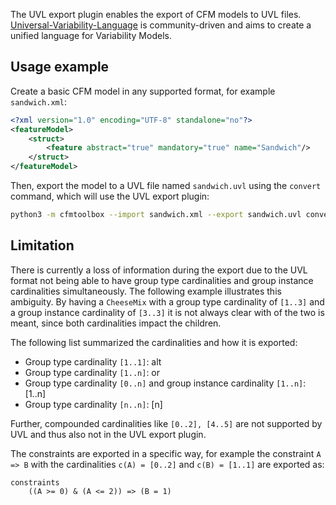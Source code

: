 The UVL export plugin enables the export of CFM models to UVL files.
[Universal-Variability-Language](https://github.com/Universal-Variability-Language) is community-driven and aims to create a unified language for Variability Models.

## Usage example

Create a basic CFM model in any supported format, for example `sandwich.xml`:

```xml
<?xml version="1.0" encoding="UTF-8" standalone="no"?>
<featureModel>
    <struct>
        <feature abstract="true" mandatory="true" name="Sandwich"/>
    </struct>
</featureModel>
```

Then, export the model to a UVL file named `sandwich.uvl` using the `convert` command, which will use the UVL export plugin:

```bash
python3 -m cfmtoolbox --import sandwich.xml --export sandwich.uvl convert
```

## Limitation

There is currently a loss of information during the export due to the UVL format not being able to have group type cardinalities and group instance cardinalities simultaneously. The following example illustrates this ambiguity.
By having a `CheeseMix` with a group type cardinality of `[1..3]` and a group instance cardinality of `[3..3]` it is not always clear with of the two is meant, since both cardinalities impact the children.

The following list summarized the cardinalities and how it is exported:

<ul>
    <li>Group type cardinality <code>[1..1]</code>: alt </li>
    <li>Group type cardinality <code>[1..n]</code>: or </li>
    <li>Group type cardinality <code>[0..n]</code> and group instance cardinality <code>[1..n]</code>: [1..n]</li>
    <li>Group type cardinality <code>[n..n]</code>: [n]</li>
</ul>

Further, compounded cardinalities like `[0..2], [4..5]` are not supported by UVL and thus also not in the UVL export plugin. 

The constraints are exported in a specific way, for example the constraint `A => B` with the cardinalities `c(A) = [0..2]` and `c(B) = [1..1]` are exported as:

```uvl
constraints
    ((A >= 0) & (A <= 2)) => (B = 1)
```